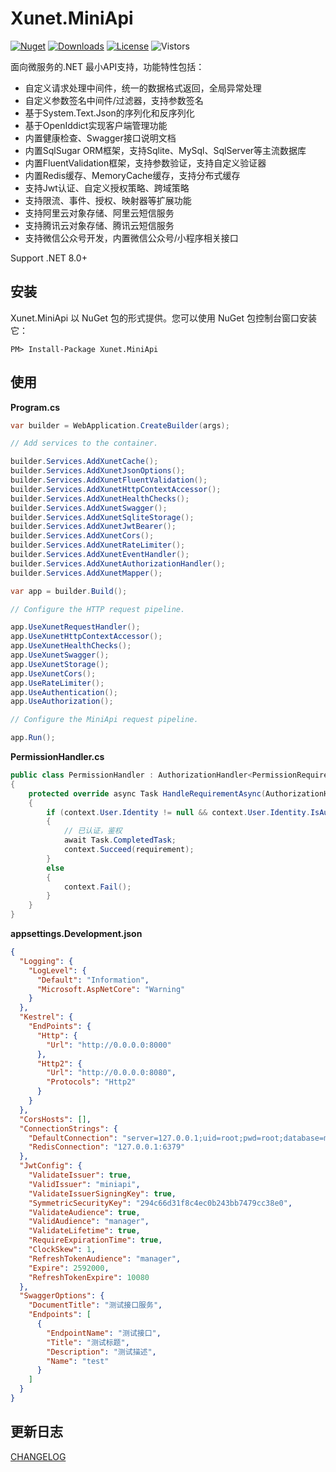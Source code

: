 # Xunet.MiniApi

[![Nuget](https://img.shields.io/nuget/v/Xunet.MiniApi.svg?style=flat-square)](https://www.nuget.org/packages/Xunet.MiniApi)
[![Downloads](https://img.shields.io/nuget/dt/Xunet.MiniApi.svg?style=flat-square)](https://www.nuget.org/stats/packages/Xunet.MiniApi?groupby=Version)
[![License](https://img.shields.io/github/license/shelley-xl/Xunet.MiniApi.svg)](https://github.com/shelley-xl/Xunet.MiniApi/blob/master/LICENSE)
![Vistors](https://visitor-badge.laobi.icu/badge?page_id=https://github.com/shelley-xl/Xunet.MiniApi)

面向微服务的.NET 最小API支持，功能特性包括：

- 自定义请求处理中间件，统一的数据格式返回，全局异常处理
- 自定义参数签名中间件/过滤器，支持参数签名
- 基于System.Text.Json的序列化和反序列化
- 基于OpenIddict实现客户端管理功能
- 内置健康检查、Swagger接口说明文档
- 内置SqlSugar ORM框架，支持Sqlite、MySql、SqlServer等主流数据库
- 内置FluentValidation框架，支持参数验证，支持自定义验证器
- 内置Redis缓存、MemoryCache缓存，支持分布式缓存
- 支持Jwt认证、自定义授权策略、跨域策略
- 支持限流、事件、授权、映射器等扩展功能
- 支持阿里云对象存储、阿里云短信服务
- 支持腾讯云对象存储、腾讯云短信服务
- 支持微信公众号开发，内置微信公众号/小程序相关接口

Support .NET 8.0+

## 安装

Xunet.MiniApi 以 NuGet 包的形式提供。您可以使用 NuGet 包控制台窗口安装它：

```
PM> Install-Package Xunet.MiniApi
```

## 使用

**Program.cs**

```c#
var builder = WebApplication.CreateBuilder(args);

// Add services to the container.

builder.Services.AddXunetCache();
builder.Services.AddXunetJsonOptions();
builder.Services.AddXunetFluentValidation();
builder.Services.AddXunetHttpContextAccessor();
builder.Services.AddXunetHealthChecks();
builder.Services.AddXunetSwagger();
builder.Services.AddXunetSqliteStorage();
builder.Services.AddXunetJwtBearer();
builder.Services.AddXunetCors();
builder.Services.AddXunetRateLimiter();
builder.Services.AddXunetEventHandler();
builder.Services.AddXunetAuthorizationHandler();
builder.Services.AddXunetMapper();

var app = builder.Build();

// Configure the HTTP request pipeline.

app.UseXunetRequestHandler();
app.UseXunetHttpContextAccessor();
app.UseXunetHealthChecks();
app.UseXunetSwagger();
app.UseXunetStorage();
app.UseXunetCors();
app.UseRateLimiter();
app.UseAuthentication();
app.UseAuthorization();

// Configure the MiniApi request pipeline.

app.Run();
```

**PermissionHandler.cs**

```c#
public class PermissionHandler : AuthorizationHandler<PermissionRequirement>
{
    protected override async Task HandleRequirementAsync(AuthorizationHandlerContext context, PermissionRequirement requirement)
    {
        if (context.User.Identity != null && context.User.Identity.IsAuthenticated)
        {
            // 已认证，鉴权
            await Task.CompletedTask;
            context.Succeed(requirement);
        }
        else
        {
            context.Fail();
        }
    }
}
```

**appsettings.Development.json**

```json
{
  "Logging": {
    "LogLevel": {
      "Default": "Information",
      "Microsoft.AspNetCore": "Warning"
    }
  },
  "Kestrel": {
    "EndPoints": {
      "Http": {
        "Url": "http://0.0.0.0:8000"
      },
      "Http2": {
        "Url": "http://0.0.0.0:8080",
        "Protocols": "Http2"
      }
    }
  },
  "CorsHosts": [],
  "ConnectionStrings": {
    "DefaultConnection": "server=127.0.0.1;uid=root;pwd=root;database=miniapi;max pool size=8000;Charset=utf8;SslMode=none;Allow User Variables=True;",
    "RedisConnection": "127.0.0.1:6379"
  },
  "JwtConfig": {
    "ValidateIssuer": true,
    "ValidIssuer": "miniapi",
    "ValidateIssuerSigningKey": true,
    "SymmetricSecurityKey": "294c66d31f8c4ec0b243bb7479cc38e0",
    "ValidateAudience": true,
    "ValidAudience": "manager",
    "ValidateLifetime": true,
    "RequireExpirationTime": true,
    "ClockSkew": 1,
    "RefreshTokenAudience": "manager",
    "Expire": 2592000,
    "RefreshTokenExpire": 10080
  },
  "SwaggerOptions": {
    "DocumentTitle": "测试接口服务",
    "Endpoints": [
      {
        "EndpointName": "测试接口",
        "Title": "测试标题",
        "Description": "测试描述",
        "Name": "test"
      }
    ]
  }
}
```

## 更新日志

[CHANGELOG](CHANGELOG.md)
